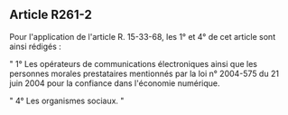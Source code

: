 Article R261-2
----
Pour l'application de l'article R. 15-33-68, les 1° et 4° de cet article sont
ainsi rédigés :

" 1° Les opérateurs de communications électroniques ainsi que les personnes
morales prestataires mentionnés par la loi n° 2004-575 du 21 juin 2004 pour la
confiance dans l'économie numérique.

" 4° Les organismes sociaux. "
